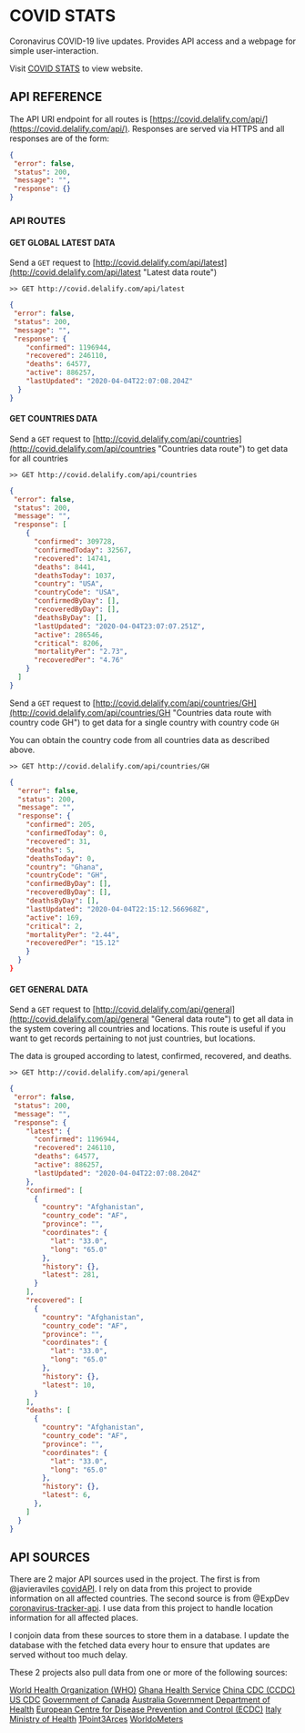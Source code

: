 # COVID STATS

Coronavirus COVID-19 live updates. Provides API access and a webpage for simple user-interaction.

Visit [COVID STATS](https://covid.delalify.com/) to view website.

## API REFERENCE

The API URI endpoint for all routes is [https://covid.delalify.com/api/](https://covid.delalify.com/api/). Responses are served via HTTPS and all responses are of the form:

```json
{
 "error": false,
 "status": 200,
 "message": "",
 "response": {}
}
```

### API ROUTES

#### GET GLOBAL LATEST DATA

Send a `GET` request to [http://covid.delalify.com/api/latest](http://covid.delalify.com/api/latest "Latest data route")

`>> GET http://covid.delalify.com/api/latest`
```json
{
 "error": false,
 "status": 200,
 "message": "",
 "response": {
    "confirmed": 1196944,
    "recovered": 246110,
    "deaths": 64577,
    "active": 886257,
    "lastUpdated": "2020-04-04T22:07:08.204Z"
  }
}
```

#### GET COUNTRIES DATA

Send a `GET` request to [http://covid.delalify.com/api/countries](http://covid.delalify.com/api/countries "Countries data route") to get data for all countries

`>> GET http://covid.delalify.com/api/countries`
```json
{
 "error": false,
 "status": 200,
 "message": "",
 "response": [
    {
      "confirmed": 309728,
      "confirmedToday": 32567,
      "recovered": 14741,
      "deaths": 8441,
      "deathsToday": 1037,
      "country": "USA",
      "countryCode": "USA",
      "confirmedByDay": [],
      "recoveredByDay": [],
      "deathsByDay": [],
      "lastUpdated": "2020-04-04T23:07:07.251Z",
      "active": 286546,
      "critical": 8206,
      "mortalityPer": "2.73",
      "recoveredPer": "4.76"
    }
  ]
}
```

Send a `GET` request to [http://covid.delalify.com/api/countries/GH](http://covid.delalify.com/api/countries/GH "Countries data route with country code GH") to get data for a single country with country code `GH`

You can obtain the country code from all countries data as described above.

`>> GET http://covid.delalify.com/api/countries/GH`

```json
{
  "error": false,
  "status": 200,
  "message": "",
  "response": {
    "confirmed": 205,
    "confirmedToday": 0,
    "recovered": 31,
    "deaths": 5,
    "deathsToday": 0,
    "country": "Ghana",
    "countryCode": "GH",
    "confirmedByDay": [],
    "recoveredByDay": [],
    "deathsByDay": [],
    "lastUpdated": "2020-04-04T22:15:12.566968Z",
    "active": 169,
    "critical": 2,
    "mortalityPer": "2.44",
    "recoveredPer": "15.12"
    }
  }
}
```

#### GET GENERAL DATA

Send a `GET` request to [http://covid.delalify.com/api/general](http://covid.delalify.com/api/general "General data route") to get all data in the system covering all countries and locations. This route is useful if you want to get records pertaining to not just countries, but locations.

The data is grouped according to latest, confirmed, recovered, and deaths.

`>> GET http://covid.delalify.com/api/general`
```json
{
 "error": false,
 "status": 200,
 "message": "",
 "response": {
    "latest": {
      "confirmed": 1196944,
      "recovered": 246110,
      "deaths": 64577,
      "active": 886257,
      "lastUpdated": "2020-04-04T22:07:08.204Z"
    },
    "confirmed": [
      {
        "country": "Afghanistan",
        "country_code": "AF",
        "province": "",
        "coordinates": {
          "lat": "33.0",
          "long": "65.0"
        },
        "history": {},
        "latest": 281,
      }
    ],
    "recovered": [
      {
        "country": "Afghanistan",
        "country_code": "AF",
        "province": "",
        "coordinates": {
          "lat": "33.0",
          "long": "65.0"
        },
        "history": {},
        "latest": 10,
      }
    ],
    "deaths": [
      {
        "country": "Afghanistan",
        "country_code": "AF",
        "province": "",
        "coordinates": {
          "lat": "33.0",
          "long": "65.0"
        },
        "history": {},
        "latest": 6,
      },
    ]
  }
}
```
## API SOURCES

There are 2 major API sources used in the project. The first is from @javieraviles [covidAPI](https://github.com/javieraviles/covidAPI). I rely on data from this project to provide information on all affected countries. The second source is from @ExpDev [coronavirus-tracker-api](https://github.com/ExpDev07/coronavirus-tracker-api). I use data from this project to handle location information for all affected places.

I conjoin data from these sources to store them in a database. I update the database with the fetched data every hour to ensure that updates are served without too much delay.

These 2 projects also pull data from one or more of the following sources:

[World Health Organization (WHO)](https://www.who.int/emergencies/diseases/novel-coronavirus-2019/situation-reports)
[Ghana Health Service](https://ghanahealthservice.org/covid19/)
[China CDC (CCDC)](http://weekly.chinacdc.cn/news/TrackingtheEpidemic.htm)
[US CDC](https://www.cdc.gov/coronavirus/2019-ncov/index.html)
[Government of Canada](https://www.canada.ca/en/public-health/services/diseases/coronavirus.html)
[Australia Government Department of Health](https://www.health.gov.au/news/coronavirus-update-at-a-glance)
[European Centre for Disease Prevention and Control (ECDC)](https://www.moh.gov.sg/covid-19)
[Italy Ministry of Health](http://www.salute.gov.it/nuovocoronavirus)
[1Point3Arces](https://coronavirus.1point3acres.com/en)
[WorldoMeters](https://www.worldometers.info/coronavirus/)
